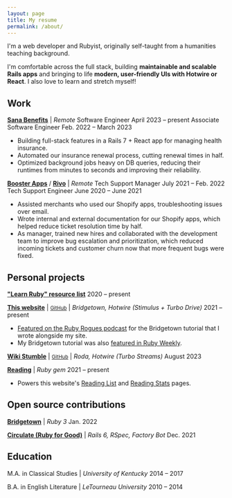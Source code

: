 ```yaml
---
layout: page
title: My resume
permalink: /about/
---
```


I'm a web developer and Rubyist, originally self-taught from a humanities teaching background.

I'm comfortable across the full stack, building **maintainable and scalable Rails apps** and bringing to life **modern, user-friendly UIs with Hotwire or React**. I also love to learn and stretch myself!

## Work

[**Sana Benefits**](https://sanabenefits.com/) \| *Remote*
<about-position>Software Engineer <about-date>April 2023 – present</about-date></about-position>
<about-position>Associate Software Engineer <about-date>Feb. 2022 – March 2023</about-date></about-position>

- Building full-stack features in a Rails 7 + React app for managing health insurance.
- Automated our insurance renewal process, cutting renewal times in half.
- Optimized background jobs heavy on DB queries, reducing their runtimes from minutes to seconds and improving their reliability.

[**Booster Apps**](https://boosterapps.com/) / [**Rivo**](https://www.rivo.io/) \| *Remote*
<about-position>Tech Support Manager <about-date>July 2021 – Feb. 2022</about-date></about-position>
<about-position>Tech Support Engineer <about-date>June 2020 – June 2021</about-date></about-position>

- Assisted merchants who used our Shopify apps, troubleshooting issues over email.
- Wrote internal and external documentation for our Shopify apps, which helped reduce ticket resolution time by half.
- As manager, trained new hires and collaborated with the development team to improve bug escalation and prioritization, which reduced incoming tickets and customer churn now that more frequent bugs were fixed.

## Personal projects

[**"Learn Ruby" resource list**](https://github.com/fpsvogel/learn-ruby) <about-date>2020 – present</about-date>

[**This website**](https://fpsvogel.com) \| <small>[GitHub](https://github.com/fpsvogel/fpsvogel.com)</small> \| *Bridgetown, Hotwire (Stimulus + Turbo Drive)* <about-date>2021 – present</about-date>

- [Featured on the Ruby Rogues podcast](https://topenddevs.com/podcasts/ruby-rogues/episodes/bridgetown-rb-ft-felipe-vogel-ruby-526) for the Bridgetown tutorial that I wrote alongside my site.
- My Bridgetown tutorial was also [featured in Ruby Weekly](https://rubyweekly.com/issues/561#:~:text=Build%20a%20Static%20Site%20in%20Ruby%20with%20Bridgetown).

[**Wiki Stumble**](https://wikistumble.com/) \| <small>[GitHub](https://github.com/fpsvogel/wikistumble)</small> \| *Roda, Hotwire (Turbo Streams)* <about-date>August 2023</about-date>

[**Reading**](https://github.com/fpsvogel/reading) \| *Ruby gem* <about-date>2021 – present</about-date>

- Powers this website's [Reading List](/reading) and [Reading Stats](/reading-stats) pages.

## Open source contributions

[**Bridgetown**](https://github.com/bridgetownrb/bridgetown/pulls?q=author:fpsvogel) \| *Ruby 3* <about-date>Jan. 2022</about-date>

[**Circulate (Ruby for Good)**](https://github.com/rubyforgood/circulate/pulls?q=author:fpsvogel) \| *Rails 6, RSpec, Factory Bot* <about-date>Dec. 2021</about-date>

## Education

M.A. in Classical Studies \| *University of Kentucky* <about-date>2014 – 2017</about-date>

B.A. in English Literature \| *LeTourneau University* <about-date>2010 – 2014</about-date>
